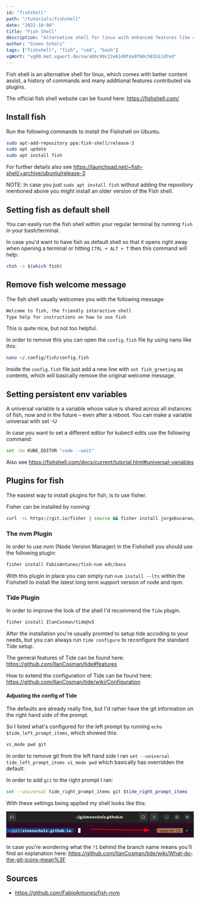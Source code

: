```yaml
---
id: "fishshell"
path: "/tutorials/fishshell"
date: "2022-10-08"
title: "Fish Shell"
description: "Alternative shell for linux with enhanced features like command history and auto completion"
author: "Simon Scholz"
tags: ["fishshell", "fish", "cmd", "bash"]
vgWort: "vg09.met.vgwort.de/na/a00c99c22e6140f4a9f60c581b11d7ed"
---
```


Fish shell is an alternative shell for linux, which comes with better content assist, a history of commands and many additional features contributed via plugins.

The official fish shell website can be found here: https://fishshell.com/

## Install fish

Run the following commands to install the Fishshell on Ubuntu.

```bash
sudo apt-add-repository ppa:fish-shell/release-3
sudo apt update
sudo apt install fish
```

For further details also see https://launchpad.net/~fish-shell/+archive/ubuntu/release-3

NOTE: In case you just `sudo apt install fish` without adding the repository mentioned above you might install an older version of the Fish shell.

## Setting fish as default shell

You can easily run the fish shell within your regular terminal by running `fish` in your bash/terminal.

In case you'd want to have fish as default shell so that it opens right away when opening a terminal or hitting `CTRL + ALT + T` then this command will help:

```bash
chsh -s $(which fish)
```

## Remove fish welcome message

The fish shell usually welcomes you with the following message:

```bash
Welcome to fish, the friendly interactive shell
Type help for instructions on how to use fish
```

This is quite nice, but not too helpful.

In order to remove this you can open the `config.fish` file by using nano like this:

```bash
nano ~/.config/fish/config.fish
```

Inside the `config.fish` file just add a new line with `set fish_greeting` as contents, which will basically remove the original welcome message.

## Setting persistent env variables

A universal variable is a variable whose value is shared across all instances of fish, now and in the future – even after a reboot. You can make a variable universal with set -U

In case you want to set a different editor for kubectl edits use the following command:

```bash
set -Ux KUBE_EDITOR "code --wait"
```

Also see https://fishshell.com/docs/current/tutorial.html#universal-variables

## Plugins for fish

The easiest way to install plugins for fish, is to use fisher.

Fisher can be installed by running:

```bash
curl -sL https://git.io/fisher | source && fisher install jorgebucaran/fisher
```

### The nvm Plugin

In order to use nvm (Node Version Manager) in the Fishshell you should use the following plugin:

```bash
fisher install FabioAntunes/fish-nvm edc/bass
```

With this plugin in place you can simply run `nvm install --lts` within the Fishshell to install the latest long term support version of node and npm.

### Tide Plugin

In order to improve the look of the shell I'd recommend the `Tide` plugin.

```bash
fisher install IlanCosman/tide@v5
```

After the installation you're usually promted to setup tide accoding to your needs, but you can always run `tide configure` to reconfigure the standard Tide setup.

The general features of Tide can be found here:
https://github.com/IlanCosman/tide#features

How to extend the configuration of Tide can be found here:
https://github.com/IlanCosman/tide/wiki/Configuration

#### Adjusting the config of Tide

The defaults are already really fine, but I'd rather have the git information on the right hand side of the prompt.

So I listed what's configured for the left prompt by running `echo $tide_left_prompt_items`, which showed this:

```bash
vi_mode pwd git
```

In order to remove git from the left hand side I ran `set --universal tide_left_prompt_items vi_mode pwd` which basically has overridden the default.

In order to add `git` to the right prompt I ran:

```bash
set --universal tide_right_prompt_items git $tide_right_prompt_items
```

With these settings being applied my shell looks like this:

![Git Infos on right side prompt](./git_right_prompt.png)

In case you're wondering what the `?1` behind the branch name means you'll find an explanation here: https://github.com/IlanCosman/tide/wiki/What-do-the-git-icons-mean%3F

## Sources

- https://github.com/FabioAntunes/fish-nvm
